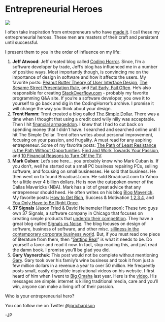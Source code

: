 <!--
id: 404706243
link: http://loudjet.com/a/entrepreneurial-heroes
slug: entrepreneurial-heroes
date: Mon Feb 22 2010 04:42:00 GMT-0600 (CST)
publish: 2010-02-022
tags: 
-->


Entrepreneurial Heroes
======================

![](http://media.tumblr.com/tumblr_ky8m0pJR751qzbc4f.jpg)

I often take inspiration from entrepreneurs who have [made
it](http://blog.asmartbear.com/rich-vs-king-sold-company.html). I call
these my entrepreneurial heroes. These men are masters of their craft
and persistent until successful.

I present them to you in the order of influence on my life:

1.  **Jeff Atwood**: Jeff created blog called [Coding
    Horror](http://www.codinghorror.com/blog/). Since, I’m a software
    developer by trade, Jeff’s blog has influenced me in a number of
    positive ways. Most importantly though, is convincing me on the
    importance of design in software and how it affects the users. My
    favorite posts: [Peanut Butter Theory of User Interface
    Design](http://www.codinghorror.com/blog/2007/09/the-peanut-butter-theory-of-user-interface-design.html),
    [The Sesame Street Presentation
    Rule](http://www.codinghorror.com/blog/2008/01/the-sesame-street-presentation-rule.html),
    and [Fail Early, Fail
    Often](http://www.codinghorror.com/blog/2006/05/fail-early-fail-often.html).
    He’s also responsible for creating
    [StackOverflow.com](http://stackoverflow.com) - probably my favorite
    programming Q&A site. If you’re a software developer, you owe it to
    yourself to go back and dig in the CodingHorror’s archive. I promise
    it will change the way you think about your design.
2.  **Trent Hamm**: Trent created a blog called [The Simple
    Dollar](http://thesimpledollar.com). There was a time when I thought
    that using a credit card willy nilly was acceptable. Then I hit
    [financial
    armageddon](http://www.thesimpledollar.com/2006/10/31/the-road-to-financial-armageddon-1-the-earliest-mistakes/).
    I knew that I had to cut back on spending money that I didn’t have.
    I searched and searched online until I hit The Simple Dollar. Trent
    often writes about personal improvement, focusing on your passion,
    and frugality. A must read for any aspiring entrepreneur. Some of my
    favorite posts: [The Path of Least Resistance is the Path Without
    Opportunities](http://www.thesimpledollar.com/2009/09/07/the-path-of-least-resistance-is-the-path-without-opportunities/),
    [Find and Work Towards Your
    Passion](http://www.thesimpledollar.com/2009/08/28/rule-11-find-and-work-toward-your-true-passions/),
    and [10 Financial Reasons to Turn Off the
    TV](http://www.thesimpledollar.com/2007/04/09/ten-financial-reasons-to-turn-off-your-television-and-ten-things-to-replace-it-with/).
3.  **Mark Cuban**: Let’s see here… you probably know who Mark Cuban is.
    If you don’t, well he started out a small PC business repairing PCs,
    selling software, and focusing on small businesses. He sold that
    business. He then went on to found Broadcast.com. He sold
    Broadcast.com to Yahoo for a little over 4 billion dollars. He is
    now the outspoken owner of the Dallas Mavericks (NBA). Mark has a
    lot of great advice that any entrepreneur should heed. He often
    writes on his blog [Blog Maverick](http://blogmaverick.com/). My
    favorite posts: [How to Get
    Rich](http://blogmaverick.com/2008/10/04/how-to-get-rich/), Success
    & Motivation
    [1](http://blogmaverick.com/2004/04/23/success-and-motivation-part-1/),[2](http://blogmaverick.com/2004/04/25/success-and-motivation-part-2/),[3](http://blogmaverick.com/2004/05/07/success-and-motivation-part-3/),[4](http://blogmaverick.com/2004/05/25/success-and-motivation-p4/),
    and [You Only Have to Be Right
    Once](http://blogmaverick.com/2005/05/30/success-and-motivation-you-only-have-to-be-right-once/).
4.  **37 Signals** (Jason Fried & David Heinemeier Hansson): These two
    guys own 37 Signals, a software company in Chicago that focuses on
    creating simple products that [underdo their
    competition](http://gettingreal.37signals.com/ch02_Build_Less.php).
    They have a great blog called [Signals vs
    Noise](http://37signals.com/svn/). The blog focuses on design of
    software, business of software, and other misc. [silliness in the
    contemporary corporate business
    world](http://37signals.com/svn/posts/2016-unicorns-and-projections).
    But, if you must read one piece of literature from them, then
    “[Getting Real](http://gettingreal.37signals.com/toc.php)” is what
    it needs to be. Do yourself a favor and read it now. In fact, stop
    reading this, and just read the damn book. I promise you’ll be glad
    you did.
5.  **Gary Vaynerchuk**: This post would not be complete without
    mentioning [Gary](http://garyvaynerchuk.com/). Gary took over his
    family’s wine business and took it from just a few million dollars
    in a revenue a year to over 50 million. He frequently posts small,
    easily digestible inspirational videos on his website. I first heard
    of him when I went to [Big
    Omaha](http://blog.reflect7.com/2009/05/16/big-omaha-recap/) last
    year. Here is the
    [video](http://vaynermedia.com/gary-vaynerchuk-keynote-at-big-omaha/).
    His messages are simple: internet is killing traditional media, care
    and you’ll win, anyone can make a living off of their passion.

Who is your entrepreneurial hero?

You can follow me on
Twitter [@jprichardson](http://twitter.com/jprichardson)

-JP

